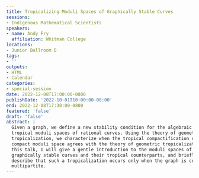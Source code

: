 ```yaml
---
title: Tropicalizing Moduli Spaces of Graphically Stable Curves
sessions:
- Indigenous Mathematical Scientists
speakers:
- name: Andy Fry
  affiliation: Whitman College
locations:
- Junior Ballroom D
tags:
- ''
outputs:
- HTML
- Calendar
categories:
- special-session
date: 2022-12-08T17:00:00-0800
publishDate: '2022-10-01T10:00:00-08:00'
end: 2022-12-08T17:30:00-0800
featured: 'false'
draft: 'false'
abstract: |
  Given a graph, we define a new stability condition for the algebraic and
  tropical moduli spaces of rational curves. Using the theory of geometric
  tropicalization, we characterize when the tropical compactification of the
  compact moduli space agrees with the theory of geometric tropicalization. In
  this talk, I will give a gentle introduction to the moduli spaces of
  graphically stable curves and their tropical counterparts, and briefly
  describe that such a tropicalization occurs only when the graph is complete
  multipartite.
---
```

